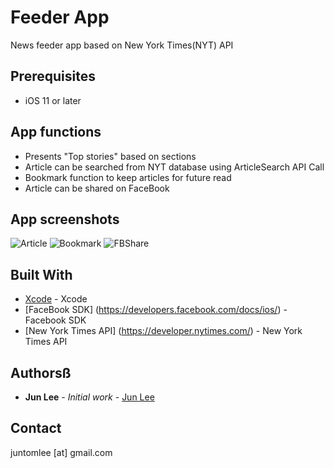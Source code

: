 # Feeder App

News feeder app based on New York Times(NYT) API


## Prerequisites

- iOS 11 or later


## App functions

- Presents "Top stories" based on sections
- Article can be searched from NYT database using ArticleSearch API Call
- Bookmark function to keep articles for future read
- Article can be shared on FaceBook


## App screenshots

![](Feeder/Screenshot/Article.GIF "Article")
![](Feeder/Screenshot/Bookmark.GIF "Bookmark")
![](Feeder/Screenshot/FBShare.GIF "FBShare")


## Built With

* [Xcode](https://developer.apple.com/xcode/) - Xcode
* [FaceBook SDK] (https://developers.facebook.com/docs/ios/) - Facebook SDK
* [New York Times API] (https://developer.nytimes.com/) - New York Times API


## Authorsß

* **Jun Lee** - *Initial work* - [Jun Lee](https://github.com/juntomlee)


## Contact

juntomlee [at] gmail.com
